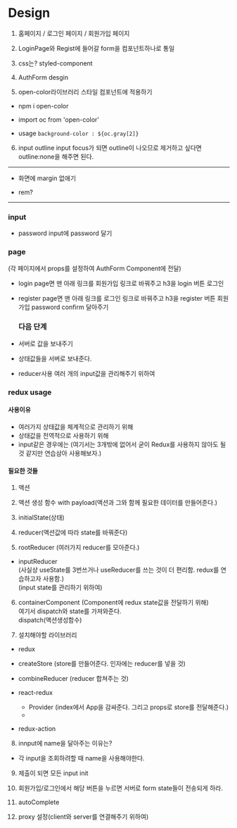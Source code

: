 # Design

1. 홈페이지 / 로그인 페이지 / 회원가입 페이지

2. LoginPage와 Regist에 들어갈 form을 컴포넌트하나로 통일

3. css는? styled-component

4. AuthForm desgin

5. open-color라이브러리 스타일 컴포넌트에 적용하기

- npm i open-color

- import oc from 'open-color'

- usage
  `background-color : ${oc.gray[2]}`

6. input outline
   input focus가 되면 outline이 나오므로 제거하고 싶다면 outline:none을 해주면 된다.

---

- 화면에 margin 없애기

- rem?

---

### input

- password input에 password 달기

### page

(각 페이지에서 props를 설정하여 AuthForm Component에 전달)

- login page면 맨 아래 링크를 회원가입 링크로 바꿔주고
  h3을 login
  버튼 로그인

- register page면 맨 아래 링크를 로그인 링크로 바꿔주고
  h3을 register
  버튼 회원가입
  password confirm 달아주기

  ### 다음 단계

- 서버로 값을 보내주기
- 상태값들을 서버로 보내준다.

- reducer사용 여러 개의 input값을 관리해주기 위하여

### redux usage

#### 사용이유

- 여러가지 상태값을 체계적으로 관리하기 위해
- 상태값을 전역적으로 사용하기 위해
- input같은 경우에는 (여기서는 3개밖에 없어서 굳이 Redux를 사용하지 않아도 될것 같지만 연습삼아 사용해보자.)

#### 필요한 것들

1. 액션

2. 액션 생성 함수 with payload(액션과 그와 함께 필요한 데이터를 만들어준다.)

3. initialState(상태)

4. reducer(액션값에 따라 state를 바꿔준다)

5. rootReducer (여러가지 reducer를 모아준다.)

- inputReducer  
  (사실상 useState를 3번쓰거나 useReducer를 쓰는 것이 더 편리함. redux를 연습하고자 사용함.)  
  (input state를 관리하기 위하여)

6. containerComponent (Component에 redux state값을 전달하기 위해)  
   여기서 dispatch와 state를 가져와준다.  
   dispatch(액션생성함수)

7. 설치해야할 라이브러리

- redux

- createStore (store를 만들어준다. 인자에는 reducer를 넣을 것)

- combineReducer (reducer 합쳐주는 것)

- react-redux
  - Provider (index에서 App을 감싸준다. 그리고 props로 store를 전달해준다.)
  -
- redux-action

8. innput에 name을 달아주는 이유는?

- 각 input을 조회하려할 때 name을 사용해야한다.

9. 제출이 되면 모든 input init

10. 회원가입/로그인에서 해당 버튼을 누르면 서버로 form state들이 전송되게 하라.

11. autoComplete

12. proxy 설정(client와 server를 연결해주기 위하여)
